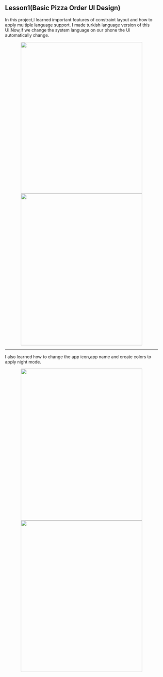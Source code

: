 ## Lesson1(Basic Pizza Order UI Design)
In this project,I learned important features of constraint layout and how to apply multiple language support.
I made turkish language version of this UI.Now,if we change the system language on our phone the UI  automatically change.

<p align="center">
  <img src="https://github.com/ArdaIstn/AndroidBootcamp/assets/108398715/c962336a-bc76-4b97-aeb2-572053830c68" width="400" height="500" >
   <img src="https://github.com/ArdaIstn/AndroidBootcamp/assets/108398715/3ed395d0-661b-40e8-bae4-b2c5a0a66bfc" width="400" height="500" >
</p>


---
I also learned how to change the app icon,app name and create colors to apply night mode.

<p align="center">
  <img src="https://github.com/ArdaIstn/AndroidBootcamp/assets/108398715/c567225c-12f5-49f3-bf8e-cb43dba5e260"width="400" height="500" >
   <img src="https://github.com/ArdaIstn/AndroidBootcamp/assets/108398715/fc0e586e-8c32-4155-83fd-c4f2871b3d0c"width="400" height="500" >
</p>
